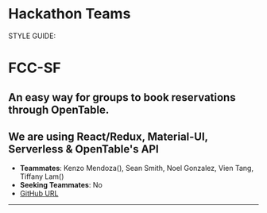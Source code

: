 # Hackathon Teams

STYLE GUIDE:  

# FCC-SF

## An easy way for groups to book reservations through OpenTable.
## We are using React/Redux, Material-UI, Serverless & OpenTable's API

* **Teammates**: Kenzo Mendoza(), Sean Smith, Noel Gonzalez, Vien Tang, Tiffany Lam()
* **Seeking Teammates**: No
* [GitHub URL](https://github.com/sfcodecamp/reserve.io)

***
